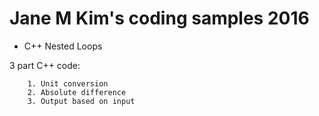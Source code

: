 # Jane M Kim's coding samples 2016
- C++ Nested Loops

3 part C++ code: 

        1. Unit conversion
        2. Absolute difference
        3. Output based on input
